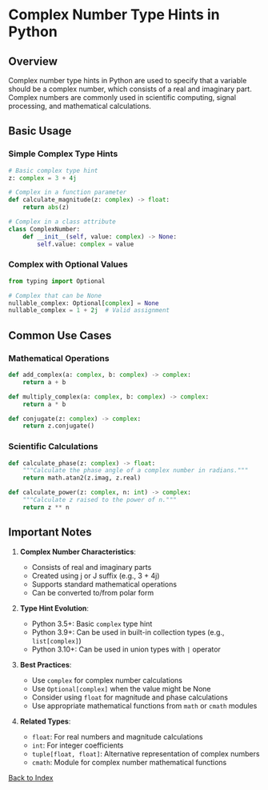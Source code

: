 # Complex Number Type Hints in Python

## Overview
Complex number type hints in Python are used to specify that a variable should be a complex number, which consists of a real and imaginary part. Complex numbers are commonly used in scientific computing, signal processing, and mathematical calculations.

## Basic Usage

### Simple Complex Type Hints
```python
# Basic complex type hint
z: complex = 3 + 4j

# Complex in a function parameter
def calculate_magnitude(z: complex) -> float:
    return abs(z)

# Complex in a class attribute
class ComplexNumber:
    def __init__(self, value: complex) -> None:
        self.value: complex = value
```

### Complex with Optional Values
```python
from typing import Optional

# Complex that can be None
nullable_complex: Optional[complex] = None
nullable_complex = 1 + 2j  # Valid assignment
```

## Common Use Cases

### Mathematical Operations
```python
def add_complex(a: complex, b: complex) -> complex:
    return a + b

def multiply_complex(a: complex, b: complex) -> complex:
    return a * b

def conjugate(z: complex) -> complex:
    return z.conjugate()
```

### Scientific Calculations
```python
def calculate_phase(z: complex) -> float:
    """Calculate the phase angle of a complex number in radians."""
    return math.atan2(z.imag, z.real)

def calculate_power(z: complex, n: int) -> complex:
    """Calculate z raised to the power of n."""
    return z ** n
```

## Important Notes

1. **Complex Number Characteristics**:
   - Consists of real and imaginary parts
   - Created using j or J suffix (e.g., 3 + 4j)
   - Supports standard mathematical operations
   - Can be converted to/from polar form

2. **Type Hint Evolution**:
   - Python 3.5+: Basic `complex` type hint
   - Python 3.9+: Can be used in built-in collection types (e.g., `list[complex]`)
   - Python 3.10+: Can be used in union types with `|` operator

3. **Best Practices**:
   - Use `complex` for complex number calculations
   - Use `Optional[complex]` when the value might be None
   - Consider using `float` for magnitude and phase calculations
   - Use appropriate mathematical functions from `math` or `cmath` modules

4. **Related Types**:
   - `float`: For real numbers and magnitude calculations
   - `int`: For integer coefficients
   - `tuple[float, float]`: Alternative representation of complex numbers
   - `cmath`: Module for complex number mathematical functions


[Back to Index](../../README.md)


